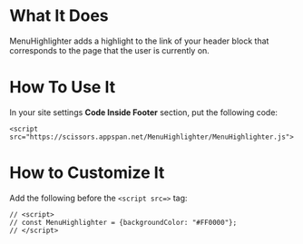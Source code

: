 # What It Does

MenuHighlighter adds a highlight to the link of your header block that corresponds to the page that the user is currently on.

# How To Use It

In your site settings **Code Inside Footer** section, put the following code:

```
<script src="https://scissors.appspan.net/MenuHighlighter/MenuHighlighter.js">
```

# How to Customize It

Add the following before the `<script src=>` tag:

```
// <script>
// const MenuHighlighter = {backgroundColor: "#FF0000"};
// </script>
```
